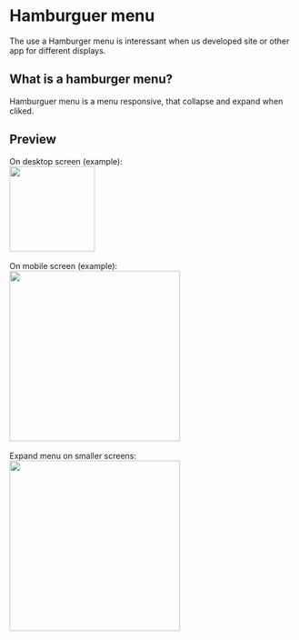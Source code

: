 # Hamburguer menu

The use a Hamburger menu is interessant when us developed site or other app for different displays.

## What is a hamburger menu? 
 Hamburguer menu is a menu responsive, that collapse and expand when cliked.
 
## Preview
On desktop screen (example):<br>
<img height="150" width="auto"  src ="https://github.com/AR097/Hamburguer_menu/blob/main/img.readme/telacheia.png"/><br><br>
On mobile screen (example):<br>
<img height="auto" width="300"  src="https://github.com/AR097/Hamburguer_menu/blob/main/img.readme/telareduzida.png"/><br><br>
Expand menu on smaller screens:<br>
<img height="auto" width="300" src="https://github.com/AR097/Hamburguer_menu/blob/main/img.readme/openmenu.png"/><br><br>
